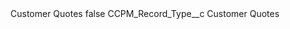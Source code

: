 <?xml version="1.0" encoding="UTF-8"?>
<CustomMetadata xmlns="http://soap.sforce.com/2006/04/metadata" xmlns:xsi="http://www.w3.org/2001/XMLSchema-instance" xmlns:xsd="http://www.w3.org/2001/XMLSchema">
    <label>Customer Quotes</label>
    <protected>false</protected>
    <values>
        <field>CCPM_Record_Type__c</field>
        <value xsi:type="xsd:string">Customer Quotes</value>
    </values>
</CustomMetadata>
